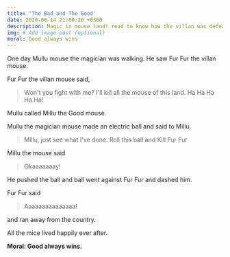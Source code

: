 ```yaml
---
title: 'The Bad and The Good'
date: 2020-06-14 21:00:20 +0300
description: Magic in mouse land! read to know how the villan was defeated. 
img: # Add image post (optional)
moral: Good always wins
---
```


One day Mullu mouse the magician was walking. He saw Fur Fur the villan mouse.

Fur Fur the villan mouse said, 
> Won't you fight with me? I'll kill all the mouse of this land. Ha Ha Ha Ha Ha!

Mullu called Millu the Good mouse. 

Mullu the magician mouse made an electric ball and said to Millu. 

> Millu, just see what I've done. Roll this ball and Kill Fur Fur

Millu the mouse said

> Okaaaaaaay!

He pushed the ball and ball went against Fur Fur and dashed him. 

Fur Fur said 
> Aaaaaaaaaaaaaaa!

and ran away from the country. 

All the mice lived happily ever after. 

**Moral: Good always wins.**  
